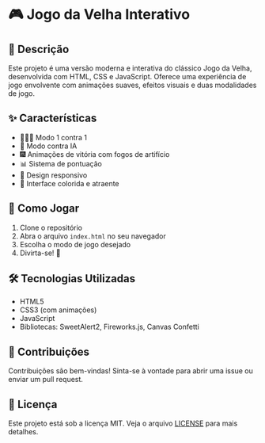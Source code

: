 # 🎮 Jogo da Velha Interativo

## 📝 Descrição

Este projeto é uma versão moderna e interativa do clássico Jogo da Velha, desenvolvida com HTML, CSS e JavaScript. Oferece uma experiência de jogo envolvente com animações suaves, efeitos visuais e duas modalidades de jogo.

## ✨ Características

- 🧑‍🤝‍🧑 Modo 1 contra 1
- 🤖 Modo contra IA
- 🎆 Animações de vitória com fogos de artifício
- 📊 Sistema de pontuação
- 📱 Design responsivo
- 🌈 Interface colorida e atraente

## 🚀 Como Jogar

1. Clone o repositório
2. Abra o arquivo `index.html` no seu navegador
3. Escolha o modo de jogo desejado
4. Divirta-se! 🎉

## 🛠️ Tecnologias Utilizadas

- HTML5
- CSS3 (com animações)
- JavaScript
- Bibliotecas: SweetAlert2, Fireworks.js, Canvas Confetti

## 🤝 Contribuições

Contribuições são bem-vindas! Sinta-se à vontade para abrir uma issue ou enviar um pull request.

## 📄 Licença

Este projeto está sob a licença MIT. Veja o arquivo [LICENSE](LICENSE) para mais detalhes.
